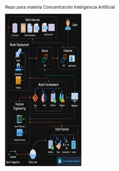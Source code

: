 Repo para materia Concentración Inteligencia Artificial

<img src="https://github.com/feraranas/Concentracion-Inteligencia-Artificial/blob/main/Recursos/ML-Pipeline.gif" width="250" height="500" />
